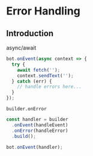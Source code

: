 # Error Handling

## Introduction

async/await

```js
bot.onEvent(async context => {
  try {
    await fetch('');
    context.sendText('');
  } catch (err) {
    // handle errors here...
  }
});
```

`builder.onError`

```js
const handler = builder
  .onEvent(handleEvent)
  .onError(handleError)
  .build();

bot.onEvent(handler);
```
